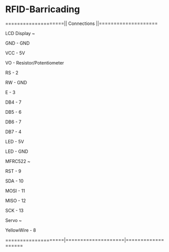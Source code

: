 # RFID-Barricading

====================|| Connections ||====================



LCD Display ~

GND  - GND

VCC   - 5V

VO     - Resistor/Potentiometer

RS 	   - 2

RW    - GND

E	   - 3

DB4   - 7

DB5   - 6

DB6   - 7

DB7   - 4

LED   - 5V

LED   - GND



MFRC522 ~

RST     - 9

SDA    - 10

MOSI  - 11

MISO  - 12

SCK    - 13



Servo ~

YellowWire  - 8

====================|====================|===================
